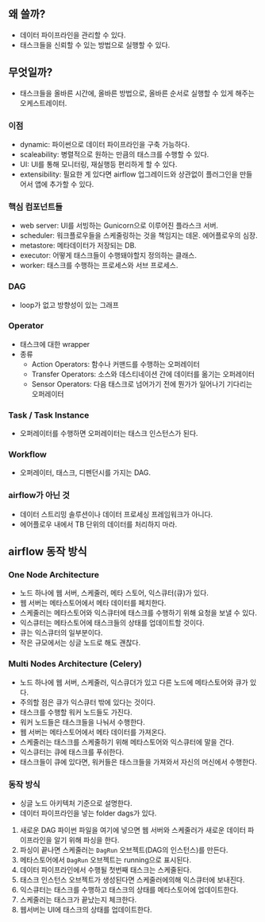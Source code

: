 ## 왜 쓸까?
- 데이터 파이프라인을 관리할 수 있다.
- 태스크들을 신뢰할 수 있는 방법으로 실행할 수 있다.

## 무엇일까?
- 태스크들을 올바른 시간에, 올바른 방법으로, 올바른 순서로 실행할 수 있게 해주는 오케스트레이터.

### 이점
- dynamic: 파이썬으로 데이터 파이프라인을 구축 가능하다.
- scaleability: 병렬적으로 원하는 만큼의 태스크를 수행할 수 있다.
- UI: UI를 통해 모니터링, 재실행등 편리하게 할 수 있다.
- extensibility: 필요한 게 있다면 airflow 업그레이드와 상관없이 플러그인을 만들어서 앱에 추가할 수 있다.

### 핵심 컴포넌트들
- web server: UI를 서빙하는 Gunicorn으로 이루어진 플라스크 서버.
- scheduler: 워크플로우들을 스케줄링하는 것을 책임지는 데몬. 에어플로우의 심장.
- metastore: 메타데이터가 저장되는 DB.
- executor: 어떻게 태스크들이 수행돼야할지 정의하는 클래스.
- worker: 태스크를 수행하는 프로세스와 서브 프로세스.

### DAG
- loop가 없고 방향성이 있는 그래프

### Operator
- 태스크에 대한 wrapper
- 종류
  - Action Operators: 함수나 커맨드를 수행하는 오퍼레이터
  - Transfer Operators: 소스와 데스티네이션 간에 데이터를 옮기는 오퍼레이터
  - Sensor Operators: 다음 태스크로 넘어가기 전에 뭔가가 일어나기 기다리는 오퍼레이터

### Task / Task Instance
- 오퍼레이터를 수행하면 오퍼레이터는 태스크 인스턴스가 된다.

### Workflow
- 오퍼레이터, 태스크, 디펜던시를 가지는 DAG.

### airflow가 아닌 것
- 데이터 스트리밍 솔루션이나 데이터 프로세싱 프레임워크가 아니다.
- 에어플로우 내에서 TB 단위의 데이터를 처리하지 마라.

## airflow 동작 방식
### One Node Architecture
- 노드 하나에 웹 서버, 스케줄러, 메타 스토어, 익스큐터(큐)가 있다.
- 웹 서버는 메타스토어에서 메타 데이터를 페치한다.
- 스케줄러는 메타스토어와 익스큐터에 태스크를 수행하기 위해 요청을 보낼 수 있다.
- 익스큐터는 메타스토어에 태스크들의 상태를 업데이트할 것이다.
- 큐는 익스큐터의 일부분이다.
- 작은 규모에서는 싱글 노드로 해도 괜찮다.

### Multi Nodes Architecture (Celery)
- 노드 하나에 웹 서버, 스케줄러, 익스큐더가 있고 다른 노드에 메타스토어와 큐가 있다.
- 주의할 점은 큐가 익스큐터 밖에 있다는 것이다.
- 태스크를 수행할 워커 노드들도 가진다.
- 워커 노드들은 태스크들을 나눠서 수행한다.
- 웹 서버는 메타스토어에서 메타 데이터를 가져온다.
- 스케줄러는 태스크를 스케줄하기 위해 메타스토어와 익스큐터에 말을 건다.
- 익스큐터는 큐에 태스크를 푸쉬한다.
- 태스크들이 큐에 있다면, 워커들은 태스크들을 가져와서 자신의 머신에서 수행한다.

### 동작 방식
- 싱글 노드 아키텍처 기준으로 설명한다.
- 데이터 파이프라인을 넣는 folder dags가 있다.
1. 새로운 DAG 파이썬 파일을 여기에 넣으면 웹 서버와 스케줄러가 새로운 데이터 파이프라인을 알기 위해 파싱을 한다.
2. 파싱이 끝나면 스케줄러는 `DagRun` 오브젝트(DAG의 인스턴스)를 만든다.
3. 메타스토어에서 `DagRun` 오브젝트는 running으로 표시된다.
4. 데이터 파이프라인에서 수행될 첫번째 태스크는 스케줄된다.
5. 태스크 인스턴스 오브젝트가 생성된다면 스케줄러에의해 익스큐터에 보내진다.
6. 익스큐터는 태스크를 수행하고 태스크의 상태를 메타스토어에 업데이트한다.
7. 스케줄러는 태스크가 끝났는지 체크한다.
8. 웹서버는 UI에 태스크의 상태를 업데이트한다.
